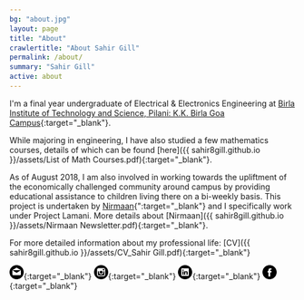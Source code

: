 ```yaml
---
bg: "about.jpg"
layout: page
title: "About"
crawlertitle: "About Sahir Gill"
permalink: /about/
summary: "Sahir Gill"
active: about
---
```


I'm a final year undergraduate of Electrical & Electronics Engineering at [Birla Institute of Technology and Science, Pilani: K.K. Birla Goa Campus](http://www.bits-pilani.ac.in/Goa/index.aspx "Institute Homepage"){:target="_blank"}.

While majoring in engineering, I have also studied a few mathematics courses, details of which can be found [here]({{ sahir8gill.github.io }}/assets/List of Math Courses.pdf){:target="_blank"}.

As of August 2018, I am also involved in working towards the upliftment of the economically challenged community around campus by providing educational assistance to children living there on a bi-weekly basis. This project is undertaken by [Nirmaan](https://www.facebook.com/goanirmaan/ "Facebook Page"){":target="_blank"} and I specifically work under Project Lamani. More details about [Nirmaan]({{ sahir8gill.github.io }}/assets/Nirmaan Newsletter.pdf){:target="_blank"}.

For more detailed information about my professional life: [CV]({{ sahir8gill.github.io }}/assets/CV_Sahir Gill.pdf){:target="_blank"}

<!-- display the social media buttons in your README -->

[![Foo](mail.png)](mailto:sahirgill8@gmail.com){:target="_blank"} [![Foo](insta.png)](https://www.instagram.com/sahir8gill/){:target="_blank"} [![Foo](linkin.png)](https://www.linkedin.com/in/sahir8gill){:target="_blank"} [![Foo](fb.png)](https://www.facebook.com/sahir.gill.35){:target="_blank"}